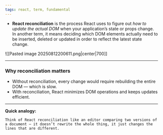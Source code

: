 ```yaml
---
tags: react, term, fundamental
---
```


- **React reconciliation** is the process React uses to figure out _how to update the actual DOM_ when your application’s state or props change. In another term, it means deciding which DOM elements actually need to be inserted, deleted or updated in order to reflect the latest state change.

![[Pasted image 20250812200611.png|center|700]]

---

### **Why reconciliation matters**

- Without reconciliation, every change would require rebuilding the entire DOM — which is slow.
- With reconciliation, React minimizes DOM operations and keeps updates efficient.

---

**Quick analogy:**

```ad-summary
Think of React reconciliation like an editor comparing two versions of a document — it doesn’t rewrite the whole thing, it just changes the lines that are different.
```